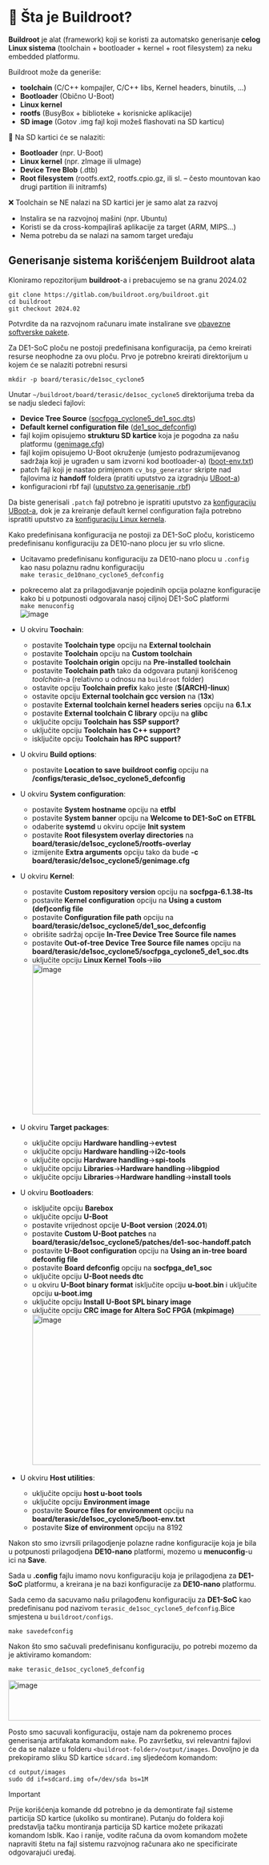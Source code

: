 # 🧱 Šta je Buildroot?

**Buildroot** je alat (framework) koji se koristi za automatsko generisanje **celog Linux sistema** (toolchain + bootloader + kernel + root filesystem) za neku embedded platformu.

Buildroot može da generiše:
- **toolchain**  (C/C++ kompajler, C/C++ libs, Kernel headers, binutils, ...)
- **Bootloader** (Obično U-Boot)
- **Linux kernel**
- **rootfs** (BusyBox + biblioteke + korisnicke aplikacije)
- **SD image** (Gotov .img fajl koji možeš flashovati na SD karticu)


💾 Na SD kartici će se nalaziti:
- **Bootloader** (npr. U-Boot)
- **Linux kernel** (npr. zImage ili uImage)
- **Device Tree Blob** (.dtb)
- **Root filesystem** (rootfs.ext2, rootfs.cpio.gz, ili sl. – često mountovan kao drugi partition ili initramfs)


❌ Toolchain se NE nalazi na SD kartici jer je samo alat za razvoj
- Instalira se na razvojnoj mašini (npr. Ubuntu)
- Koristi se da cross-kompajliraš aplikacije za target (ARM, MIPS…)
- Nema potrebu da se nalazi na samom target uređaju


## Generisanje sistema korišćenjem Buildroot alata

Kloniramo repozitorijum **buildroot**-a i prebacujemo se na granu 2024.02
```
git clone https://gitlab.com/buildroot.org/buildroot.git
cd buildroot
git checkout 2024.02
```

Potvrdite da na razvojnom računaru imate instalirane sve [obavezne softverske pakete](https://buildroot.org/downloads/manual/manual.html#requirement-mandatory).

Za DE1-SoC ploču ne postoji predefinisana konfiguracija, pa ćemo kreirati resurse neophodne
za ovu ploču. Prvo je potrebno kreirati direktorijum u kojem će se nalaziti potrebni resursi
```
mkdir -p board/terasic/de1soc_cyclone5
```

Unutar `~/buildroot/board/terasic/de1soc_cyclone5` direktorijuma treba da se nadju sledeci fajlovi:
- **Device Tree Source** ([socfpga_cyclone5_de1_soc.dts](../buildroot/board/terasic/de1soc_cyclone5/socfpga_cyclone5_de1_soc.dts))
- **Default kernel configuration file** ([de1_soc_defconfig](../buildroot/board/terasic/de1soc_cyclone5/de1_soc_defconfig))
- fajl kojim opisujemo **strukturu SD kartice** koja je pogodna za našu platformu ([genimage.cfg](../buildroot/board/terasic/de1soc_cyclone5/genimage.cfg))
- fajl kojim opisujemo U-Boot okruženje (umjesto podrazumijevanog sadržaja koji je ugrađen u sam izvorni kod bootloader-a) ([boot-env.txt](../buildroot/board/terasic/de1soc_cyclone5/boot-env.txt))
- patch fajl koji je nastao primjenom `cv_bsp_generator` skripte nad fajlovima iz **handoff** foldera (pratiti uputstvo za izgradnju [UBoot-a](UBoot.md))
- konfiguracioni rbf fajl ([uputstvo za generisanje .rbf](Generisanje_FPGA_konfiguracionog_fajla.md)) 

Da biste generisali `.patch` fajl potrebno je ispratiti uputstvo za [konfiguraciju UBoot-a](UBoot.md), dok je za kreiranje default kernel configuration fajla 
potrebno ispratiti uputstvo za [konfiguraciju Linux kernela](Linux.md).

Kako predefinisana konfiguracija ne postoji za DE1-SoC ploču, koristicemo predefinisanu konfiguraciju
za DE10-nano plocu jer su vrlo slicne. 
- Ucitavamo predefinisanu konfiguraciju za DE10-nano plocu u `.config` kao nasu polaznu radnu konfiguraciju </br>
  `make terasic_de10nano_cyclone5_defconfig`
- pokrecemo alat za prilagodjavanje pojedinih opcija polazne konfiguracije kako bi u potpunosti odgovarala nasoj ciljnoj DE1-SoC platformi</br>
`make menuconfig`</br>
![image](https://github.com/user-attachments/assets/6abec423-27d6-4b12-80ed-5105ee7fc3ac)
- U okviru **Toochain**:
    - postavite **Toolchain type** opciju na **External toolchain**
    - postavite **Toolchain** opciju na **Custom toolchain**
    - postavite **Toolchain origin** opciju na **Pre-installed toolchain**
    - postavite **Toolchain path** tako da odgovara putanji korišćenog *toolchain*-a (relativno u odnosu na `buildroot` folder)
    - ostavite opciju **Toolchain prefix** kako jeste (**$(ARCH)-linux**)
    - ostavite opciju **External toolchain gcc version** na (**13x**)
    - postavite **External toolchain kernel headers series** opciju na **6.1.x**
    - postavite **External toolchain C library** opciju na **glibc**
    - uključite opciju **Toolchain has SSP support?**
    - uključite opciju **Toolchain has C++ support?**
    - isključite opciju **Toolchain has RPC support?**
      
- U okviru **Build options**:
    - postavite **Location to save buildroot config** opciju na **<path-to-buildroot>/configs/terasic_de1soc_cyclone5_defconfig**
      
- U okviru **System configuration**:
    - postavite **System hostname** opciju na **etfbl**
    - postavite **System banner** opciju na **Welcome to DE1-SoC on ETFBL**
    - odaberite **systemd** u okviru opcije **Init system**
    - postavite **Root filesystem overlay directories** na **board/terasic/de1soc_cyclone5/rootfs-overlay**
    - izmijenite **Extra arguments** opciju tako da bude **-c board/terasic/de1soc_cyclone5/genimage.cfg**

- U okviru **Kernel**:
    - postavite **Custom repository version** opciju na **socfpga-6.1.38-lts**
    - postavite **Kernel configuration** opciju na **Using a custom (def)config file**
    - postavite **Configuration file path** opciju na **board/terasic/de1soc_cyclone5/de1_soc_defconfig**
    - obrišite sadržaj opcije **In-Tree Device Tree Source file names**
    - postavite **Out-of-tree Device Tree Source file names** opciju na **board/terasic/de1soc_cyclone5/socfpga_cyclone5_de1_soc.dts**
    - uključite opciju **Linux Kernel Tools**&rarr;**iio**</br>
      <img width="500" height="300" alt="image" src="https://github.com/user-attachments/assets/606262d1-70a2-4d73-a7b8-a21dfdbad223" />

- U okviru **Target packages**:
    - uključite opciju **Hardware handling**&rarr;**evtest**
    - uključite opciju **Hardware handling**&rarr;**i2c-tools**
    - uključite opciju **Hardware handling**&rarr;**spi-tools**
    - uključite opciju **Libraries**&rarr;**Hardware handling**&rarr;**libgpiod**
    - uključite opciju **Libraries**&rarr;**Hardware handling**&rarr;**install tools**

- U okviru **Bootloaders**:
    - isključite opciju **Barebox**
    - uključite opciju **U-Boot**
    - postavite vrijednost opcije **U-Boot version** (**2024.01**)
    - postavite **Custom U-Boot patches** na **board/terasic/de1soc_cyclone5/patches/de1-soc-handoff.patch**
    - postavite **U-Boot configuration** opciju na **Using an in-tree board defconfig file**
    - postavite **Board defconfig** opciju na **socfpga_de1_soc**
    - uključite opciju **U-Boot needs dtc**
    - u okviru **U-Boot binary format** isključite opciju **u-boot.bin** i uključite opciju **u-boot.img**
    - uključite opciju **Install U-Boot SPL binary image**
    - uključite opciju **CRC image for Altera SoC FPGA (mkpimage)**</br>
      <img width="500" height="300" alt="image" src="https://github.com/user-attachments/assets/b2540ed9-0ef4-49c4-9e12-06cafd18be37" />

- U okviru **Host utilities**:
    - uključite opciju **host u-boot tools**
    - uključite opciju **Environment image**
    - postavite **Source files for environment** opciju na **board/terasic/de1soc_cyclone5/boot-env.txt** 
    - postavite **Size of environment** opciju na 8192


Nakon sto smo izvrsili prilagodjenje polazne radne konfiguracije koja je bila u potpunosti prilagodjena **DE10-nano** platformi,
mozemo u **menuconfig**-u ici na **Save**. 

Sada u **.config** fajlu imamo novu konfiguraciju koja je prilagodjena za **DE1-SoC** platformu, a kreirana je na bazi konfiguracije za
**DE10-nano** platformu.

Sada cemo da sacuvamo našu prilagođenu konfiguraciju za **DE1-SoC** kao predefinisanu pod nazivom `terasic_de1soc_cyclone5_defconfig`.Bice smjestena u `buildroot/configs`.</br>
```
make savedefconfig
```
Nakon što smo sačuvali predefinisanu konfiguraciju, po potrebi mozemo da je aktiviramo komandom:
```
make terasic_de1soc_cyclone5_defconfig
```
<img width="664" height="81" alt="image" src="https://github.com/user-attachments/assets/9cc985d8-d8fe-4512-b966-337e9b0ca581" /></br>

Posto smo sacuvali konfiguraciju, ostaje nam da pokrenemo proces generisanja artifakata komandom `make`.
Po završetku, svi relevantni fajlovi će da se nalaze u folderu `<buildroot-folder>/output/images`. Dovoljno je da prekopiramo sliku SD kartice `sdcard.img` sljedećom komandom:
```
cd output/images
sudo dd if=sdcard.img of=/dev/sda bs=1M
```

> [!IMPORTANT]
>Prije korišćenja komande dd potrebno je da demontirate fajl sisteme particija SD kartice (ukoliko su montirane). Putanju do foldera koji predstavlja tačku montiranja particija SD kartice možete prikazati komandom lsblk. Kao i ranije, vodite računa da ovom komandom možete napraviti štetu na fajl sistemu razvojnog računara ako ne specificirate odgovarajući uređaj.



